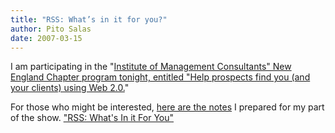 ```yaml
---
title: "RSS: What’s in it for you?"
author: Pito Salas
date: 2007-03-15
---
```




I am participating in the "[Institute of Management Consultants" New England
Chapter program tonight, entitled "Help prospects find you (and your clients)
using Web 2.0.](<http://www.imcne.org/weekly_updates/wu_07_0314.html#event3>)"

For those who might be interested, [here are the
notes](</stories/rssprez.pdf>) I prepared for my part of the show. ["RSS:
What's In it For You"](</stories/rssprez.pdf>)



